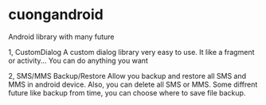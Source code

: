 # cuongandroid
Android library with many future

1, CustomDialog
A custom dialog library very easy to use. It like a fragment or activity... You can do anything you want

2, SMS/MMS Backup/Restore
Allow you backup and restore all SMS and MMS in android device. Also, you can delete all SMS or MMS.
Some diffrent future like backup from time, you can choose where to save file backup.

